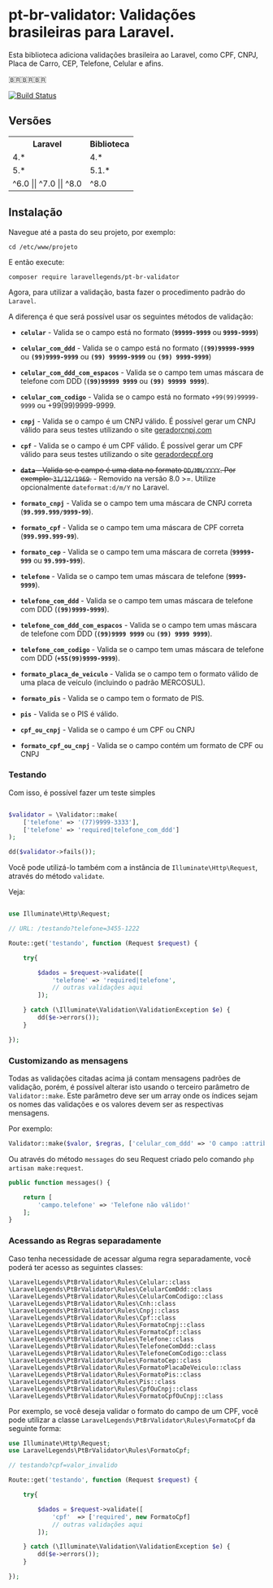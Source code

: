 # pt-br-validator: Validações brasileiras para Laravel.

Esta biblioteca adiciona validações brasileira ao Laravel, como CPF, CNPJ, Placa de Carro, CEP, Telefone, Celular e afins.

:brazil::brazil::brazil: 

[![Build Status](https://travis-ci.org/LaravelLegends/pt-br-validator.svg?branch=master)](https://travis-ci.org/LaravelLegends/pt-br-validator)

## Versões

<table>
    <tr>    
        <th>Laravel</th>
        <th>Biblioteca</th>
    </tr>
    <tr>
        <td>4.*</td>
        <td>4.*</td>
    </tr>
    <tr>
        <td>5.*</td>
        <td>5.1.*</td>
    </tr>
    <tr>
        <td>^6.0 || ^7.0 || ^8.0</td>
        <td>^8.0</td>
    </tr>
</table>


## Instalação

Navegue até a pasta do seu projeto, por exemplo:

```
cd /etc/www/projeto
```

E então execute:

```
composer require laravellegends/pt-br-validator
```

Agora, para utilizar a validação, basta fazer o procedimento padrão do `Laravel`.

A diferença é que será possível usar os seguintes métodos de validação:

* **`celular`** - Valida se o campo está no formato (**`99999-9999`** ou **`9999-9999`**)

*  **`celular_com_ddd`** - Valida se o campo está no formato (**`(99)99999-9999`** ou **`(99)9999-9999`** ou **`(99) 99999-9999`** ou **`(99) 9999-9999`**)

* **`celular_com_ddd_com_espacos`** - Valida se o campo tem umas máscara de telefone com DDD (**`(99)99999 9999`** ou **`(99) 99999 9999`**).

* **`celular_com_codigo`** - Valida se o campo está no formato `+99(99)99999-9999` ou +99(99)9999-9999.

* **`cnpj`** - Valida se o campo é um CNPJ válido. É possível gerar um CNPJ válido para seus testes utilizando o site [geradorcnpj.com](http://www.geradorcnpj.com/)

* **`cpf`** - Valida se o campo é um CPF válido. É possível gerar um CPF válido para seus testes utilizando o site [geradordecpf.org](http://geradordecpf.org) 

* <strike>**`data`** - Valida se o campo é uma data no formato `DD/MM/YYYY`. Por exemplo: `31/12/1969`.</strike> - Removido na versão 8.0 >=. Utilize opcionalmente `dateformat:d/m/Y` no Laravel.

* **`formato_cnpj`** - Valida se o campo tem uma máscara de CNPJ correta (**`99.999.999/9999-99`**).

* **`formato_cpf`** - Valida se o campo tem uma máscara de CPF correta (**`999.999.999-99`**).

* **`formato_cep`** - Valida se o campo tem uma máscara de correta (**`99999-999`** ou **`99.999-999`**).

* **`telefone`** - Valida se o campo tem umas máscara de telefone (**`9999-9999`**).

* **`telefone_com_ddd`** - Valida se o campo tem umas máscara de telefone com DDD (**`(99)9999-9999`**).
* **`telefone_com_ddd_com_espacos`** - Valida se o campo tem umas máscara de telefone com DDD (**`(99)9999 9999`** ou **`(99) 9999 9999`**).
* **`telefone_com_codigo`** - Valida se o campo tem umas máscara de telefone com DDD (**`+55(99)9999-9999`**).

* **`formato_placa_de_veiculo`** - Valida se o campo tem o formato válido de uma placa de veículo (incluindo o padrão MERCOSUL).

* **`formato_pis`** - Valida se o campo tem o formato de PIS.
* **`pis`**  - Valida se o PIS é válido.

* **`cpf_ou_cnpj`**  - Valida se o campo é um CPF ou CNPJ
* **`formato_cpf_ou_cnpj`** - Valida se o campo contém um formato de CPF ou CNPJ

### Testando

Com isso, é possível fazer um teste simples


```php

$validator = \Validator::make(
    ['telefone' => '(77)9999-3333'],
    ['telefone' => 'required|telefone_com_ddd']
);

dd($validator->fails());

```

Você pode utilizá-lo também com a instância de `Illuminate\Http\Request`, através do método `validate`.

Veja:

```php

use Illuminate\Http\Request;

// URL: /testando?telefone=3455-1222

Route::get('testando', function (Request $request) {

    try{

        $dados = $request->validate([
            'telefone' => 'required|telefone',
            // outras validações aqui
        ]);

    } catch (\Illuminate\Validation\ValidationException $e) {
        dd($e->errors());
    }

});

```


### Customizando as mensagens

Todas as validações citadas acima já contam mensagens padrões de validação, porém, é possível alterar isto usando o terceiro parâmetro de `Validator::make`. Este parâmetro deve ser um array onde os índices sejam os nomes das validações e os valores devem ser as respectivas mensagens.

Por exemplo:


```php
Validator::make($valor, $regras, ['celular_com_ddd' => 'O campo :attribute não é um celular'])
```

Ou através do método `messages` do seu Request criado pelo comando `php artisan make:request`.

```php
public function messages() {

    return [
        'campo.telefone' => 'Telefone não válido!'
    ];
}
```


### Acessando as Regras separadamente

Caso tenha necessidade de acessar alguma regra separadamente, você poderá ter acesso as seguintes classes:

```
\LaravelLegends\PtBrValidator\Rules\Celular::class
\LaravelLegends\PtBrValidator\Rules\CelularComDdd::class
\LaravelLegends\PtBrValidator\Rules\CelularComCodigo::class
\LaravelLegends\PtBrValidator\Rules\Cnh::class
\LaravelLegends\PtBrValidator\Rules\Cnpj::class
\LaravelLegends\PtBrValidator\Rules\Cpf::class
\LaravelLegends\PtBrValidator\Rules\FormatoCnpj::class
\LaravelLegends\PtBrValidator\Rules\FormatoCpf::class
\LaravelLegends\PtBrValidator\Rules\Telefone::class
\LaravelLegends\PtBrValidator\Rules\TelefoneComDdd::class
\LaravelLegends\PtBrValidator\Rules\TelefoneComCodigo::class
\LaravelLegends\PtBrValidator\Rules\FormatoCep::class
\LaravelLegends\PtBrValidator\Rules\FormatoPlacaDeVeiculo::class
\LaravelLegends\PtBrValidator\Rules\FormatoPis::class
\LaravelLegends\PtBrValidator\Rules\Pis::class
\LaravelLegends\PtBrValidator\Rules\CpfOuCnpj::class
\LaravelLegends\PtBrValidator\Rules\FormatoCpfOuCnpj::class
```

Por exemplo, se você deseja validar o formato do campo de um CPF, você pode utilizar a classe `LaravelLegends\PtBrValidator\Rules\FormatoCpf` da seguinte forma:

```php
use Illuminate\Http\Request;
use LaravelLegends\PtBrValidator\Rules\FormatoCpf;

// testando?cpf=valor_invalido

Route::get('testando', function (Request $request) {

    try{

        $dados = $request->validate([
            'cpf'  => ['required', new FormatoCpf]
            // outras validações aqui
        ]);

    } catch (\Illuminate\Validation\ValidationException $e) {
        dd($e->errors());
    }

});
```

